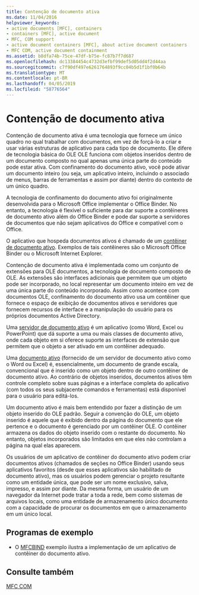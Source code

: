 ```yaml
---
title: Contenção de documento ativa
ms.date: 11/04/2016
helpviewer_keywords:
- active documents [MFC], containers
- containers [MFC], active document
- MFC, COM support
- active document containers [MFC], about active document containers
- MFC COM, active document containment
ms.assetid: b8dfa74b-75ce-47df-b75e-fc87b7f7d687
ms.openlocfilehash: dc13384454c4732d3efbf99def5d05dd4f2d44aa
ms.sourcegitcommit: c7f90df497e6261764893f9cc04b5d1f1bf0b64b
ms.translationtype: MT
ms.contentlocale: pt-BR
ms.lasthandoff: 04/05/2019
ms.locfileid: "58776564"
---
```

# <a name="active-document-containment"></a>Contenção de documento ativa

Contenção de documento ativa é uma tecnologia que fornece um único quadro no qual trabalhar com documentos, em vez de forçá-lo a criar e usar várias estruturas de aplicativo para cada tipo de documento. Ele difere de tecnologia básica do OLE OLE funciona com objetos inseridos dentro de um documento composto no qual apenas uma única parte do conteúdo pode estar ativa. Com confinamento do documento ativo, você pode ativar um documento inteiro (ou seja, um aplicativo inteiro, incluindo o associado de menus, barras de ferramentas e assim por diante) dentro do contexto de um único quadro.

A tecnologia de confinamento do documento ativo foi originalmente desenvolvida para o Microsoft Office implementar o Office Binder. No entanto, a tecnologia é flexível o suficiente para dar suporte a contêineres de documento ativo além do Office Binder e pode dar suporte a servidores de documentos que não sejam aplicativos do Office e compatível com o Office.

O aplicativo que hospeda documentos ativos é chamado de um [contêiner de documento ativo](../mfc/active-document-containers.md). Exemplos de tais contêineres são o Microsoft Office Binder ou o Microsoft Internet Explorer.

Contenção de documento ativa é implementada como um conjunto de extensões para OLE documentos, a tecnologia de documento composto de OLE. As extensões são interfaces adicionais que permitem que um objeto pode ser incorporado, no local representar um documento inteiro em vez de uma única parte do conteúdo incorporado. Assim como acontece com documentos OLE, confinamento do documento ativo usa um contêiner que fornece o espaço de exibição de documentos ativos e servidores que fornecem recursos de interface e a manipulação do usuário para os próprios documentos Active Directory.

Uma [servidor de documento ativo](../mfc/active-document-servers.md) é um aplicativo (como Word, Excel ou PowerPoint) que dá suporte a uma ou mais classes de documento ativo, onde cada objeto em si oferece suporte as interfaces de extensão que permitem que o objeto a ser ativado em um contêiner adequado.

Uma [documento ativo](../mfc/active-documents.md) (fornecido de um servidor de documento ativo como o Word ou Excel) é, essencialmente, um documento de grande escala, convencional que é inserido como um objeto dentro de outro contêiner de documento ativo. Ao contrário de objetos inseridos, documentos ativos têm controle completo sobre suas páginas e a interface completa do aplicativo (com todos os seus subjacente comandos e ferramentas) está disponível para o usuário para editá-los.

Um documento ativo é mais bem entendido por fazer a distinção de um objeto inserido do OLE padrão. Seguir a convenção do OLE, um objeto inserido é aquele que é exibido dentro da página do documento que ele pertence e o documento é gerenciado por um contêiner OLE. O contêiner armazena os dados do objeto inserido com o restante do documento. No entanto, objetos incorporados são limitados em que eles não controlam a página na qual elas aparecem.

Os usuários de um aplicativo de contêiner do documento ativo podem criar documentos ativos (chamados de seções no Office Binder) usando seus aplicativos favoritos (desde que esses aplicativos são habilitado de documento ativo), mas os usuários podem gerenciar o projeto resultante como um entidade única, que pode ser um nome exclusivo, salva, impresso, e assim por diante. Da mesma forma, um usuário de um navegador da Internet pode tratar a toda a rede, bem como sistemas de arquivos locais, como uma entidade de armazenamento único documento com a capacidade de procurar os documentos em que o armazenamento em um único local.

## <a name="sample-programs"></a>Programas de exemplo

- O [MFCBIND](../overview/visual-cpp-samples.md) exemplo ilustra a implementação de um aplicativo de contêiner do documento ativo.

## <a name="see-also"></a>Consulte também

[MFC COM](../mfc/mfc-com.md)

